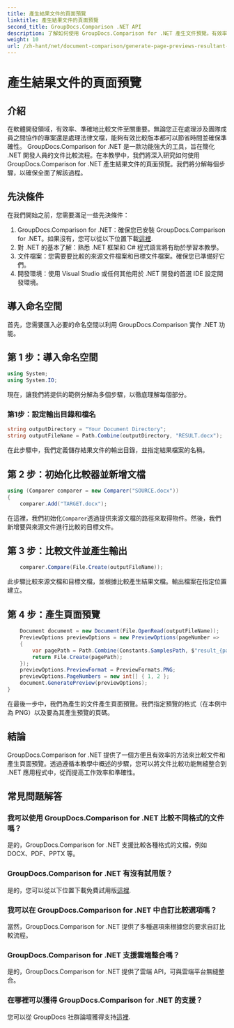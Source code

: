 ```yaml
---
title: 產生結果文件的頁面預覽
linktitle: 產生結果文件的頁面預覽
second_title: GroupDocs.Comparison .NET API
description: 了解如何使用 GroupDocs.Comparison for .NET 產生文件預覽。有效率、準確地比較文件。
weight: 10
url: /zh-hant/net/document-comparison/generate-page-previews-resultant-document/
---
```


# 產生結果文件的頁面預覽

## 介紹
在軟體開發領域，有效率、準確地比較文件至關重要。無論您正在處理涉及團隊成員之間協作的專案還是處理法律文檔，能夠有效比較版本都可以節省時間並確保準確性。 GroupDocs.Comparison for .NET 是一款功能強大的工具，旨在簡化 .NET 開發人員的文件比較流程。在本教學中，我們將深入研究如何使用 GroupDocs.Comparison for .NET 產生結果文件的頁面預覽。我們將分解每個步驟，以確保全面了解該過程。
## 先決條件
在我們開始之前，您需要滿足一些先決條件：
1.  GroupDocs.Comparison for .NET：確保您已安裝 GroupDocs.Comparison for .NET。如果沒有，您可以從以下位置下載[這裡](https://releases.groupdocs.com/comparison/net/).
2. 對 .NET 的基本了解：熟悉 .NET 框架和 C# 程式語言將有助於學習本教學。
3. 文件檔案：您需要要比較的來源文件檔案和目標文件檔案。確保您已準備好它們。
4. 開發環境：使用 Visual Studio 或任何其他用於 .NET 開發的首選 IDE 設定開發環境。

## 導入命名空間
首先，您需要匯入必要的命名空間以利用 GroupDocs.Comparison 實作 .NET 功能。
## 第 1 步：導入命名空間
```csharp
using System;
using System.IO;
```
現在，讓我們將提供的範例分解為多個步驟，以徹底理解每個部分。
### 第1步：設定輸出目錄和檔名
```csharp
string outputDirectory = "Your Document Directory";
string outputFileName = Path.Combine(outputDirectory, "RESULT.docx");
```
在此步驟中，我們定義儲存結果文件的輸出目錄，並指定結果檔案的名稱。
## 第 2 步：初始化比較器並新增文檔
```csharp
using (Comparer comparer = new Comparer("SOURCE.docx"))
{
    comparer.Add("TARGET.docx");
```
在這裡，我們初始化`Comparer`透過提供來源文檔的路徑來取得物件。然後，我們新增要與來源文件進行比較的目標文件。
## 第 3 步：比較文件並產生輸出
```csharp
    comparer.Compare(File.Create(outputFileName));
```
此步驟比較來源文檔和目標文檔，並根據比較產生結果文檔。輸出檔案在指定位置建立。
## 第 4 步：產生頁面預覽
```csharp
    Document document = new Document(File.OpenRead(outputFileName));
    PreviewOptions previewOptions = new PreviewOptions(pageNumber =>
    {
        var pagePath = Path.Combine(Constants.SamplesPath, $"result_{pageNumber}.png");
        return File.Create(pagePath);
    });
    previewOptions.PreviewFormat = PreviewFormats.PNG;
    previewOptions.PageNumbers = new int[] { 1, 2 };
    document.GeneratePreview(previewOptions);
}
```
在最後一步中，我們為產生的文件產生頁面預覽。我們指定預覽的格式（在本例中為 PNG）以及要為其產生預覽的頁碼。

## 結論
GroupDocs.Comparison for .NET 提供了一個方便且有效率的方法來比較文件和產生頁面預覽。透過遵循本教學中概述的步驟，您可以將文件比較功能無縫整合到 .NET 應用程式中，從而提高工作效率和準確性。
## 常見問題解答
### 我可以使用 GroupDocs.Comparison for .NET 比較不同格式的文件嗎？
是的，GroupDocs.Comparison for .NET 支援比較各種格式的文檔，例如 DOCX、PDF、PPTX 等。
### GroupDocs.Comparison for .NET 有沒有試用版？
是的，您可以從以下位置下載免費試用版[這裡](https://releases.groupdocs.com/).
### 我可以在 GroupDocs.Comparison for .NET 中自訂比較選項嗎？
當然，GroupDocs.Comparison for .NET 提供了多種選項來根據您的要求自訂比較流程。
### GroupDocs.Comparison for .NET 支援雲端整合嗎？
是的，GroupDocs.Comparison for .NET 提供了雲端 API，可與雲端平台無縫整合。
### 在哪裡可以獲得 GroupDocs.Comparison for .NET 的支援？
您可以從 GroupDocs 社群論壇獲得支持[這裡](https://forum.groupdocs.com/c/comparison/12).